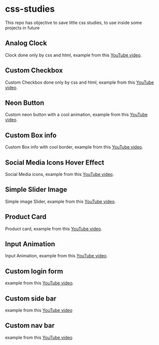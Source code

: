 # css-studies
This repo has objective to save little css studies, to use inside some projects in future

## Analog Clock
Clock done only by css and html, example from this [YouTube video](https://www.youtube.com/watch?v=weZFfrjF-k4).

## Custom Checkbox
Custom Checkbox done only by css and html, example from this [YouTube video](https://www.youtube.com/watch?v=_f036OpnuWo).

## Neon Button
Custom neon button with a cool animation, example from this [YouTube video](https://www.youtube.com/watch?v=ex7jGbyFgpA).

## Custom Box info
Custom Box info with cool border, example from this [YouTube video](https://www.youtube.com/watch?v=-1U62fdmCk4).

## Social Media Icons Hover Effect
Social Media icons, example from this [YouTube video](https://www.youtube.com/watch?v=SVY3Mbq2L_I).

## Simple Slider Image
Simple image Slider, example from this [YouTube video](https://www.youtube.com/watch?v=y0XHdEeEevs).

## Product Card
Product card, example from this [YouTube video](https://www.youtube.com/watch?v=jUByQLfakJ8).

## Input Animation
Input Animation, example from this [YouTube video](https://www.youtube.com/watch?v=IxRJ8vplzAo).

## Custom login form
example from this [YouTube video](https://www.youtube.com/watch?v=UJvL4i6UPbY).

## Custom side bar
example from this [YouTube video](https://www.youtube.com/watch?v=DvpSKoCyN5Q)

## Custom nav bar
example from this [YouTube video](https://www.youtube.com/watch?v=gXkqy0b4M5g)
